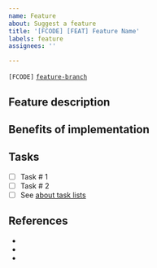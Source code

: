 ```yaml
---
name: Feature
about: Suggest a feature
title: '[FCODE] [FEAT] Feature Name'
labels: feature
assignees: ''

---
```


`[FCODE]` [`feature-branch`](https://github.com/CabrilloRoboticsClub/seahawk_2/tree/FEATURE-BRANCH) <!-- Name the branch -->
<!-- Provide a general summary of the proposed feature in the Title above -->
<!-- Be sure to add relevant tags -->

## Feature description
<!-- Tell us about the proposed feature -->

## Benefits of implementation
<!-- Tell us why we should implement this feature -->

## Tasks
<!-- Tasks will be added after the feature is approved by the management team -->
- [ ] Task # 1
- [ ] Task # 2
- [ ] See [about task lists](https://docs.github.com/en/get-started/writing-on-github/working-with-advanced-formatting/about-task-lists)

## References
<!-- Reference any links that you think could be useful -->
- 
- 
-

